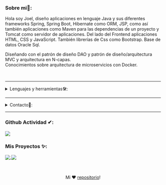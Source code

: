 ### Sobre mi🧑:

Hola soy Joel, diseño aplicaciones en lenguaje Java y sus diferentes frameworks Spring, Spring Boot, Hibernate como ORM, JSP, como así también aplicaciones como Maven para las dependencias de un proyecto y Tomcat como servidor de aplicaciones. Del lado del Frontend aplicaciones HTML, CSS y JavaScript. También librerías de Css como Bootstrap. Base de datos Oracle Sql.

Diseñando con el patrón de diseño DAO y patrón de diseño/arquitectura MVC y arquitectura en N-capas.
<br>
Conocimientos sobre arquitectura de microservicios con Docker.

<br/>

---

<details>
<summary>
Lenguajes y herramientas🛠:
</summary>
  <br/>
<code><img height="25" src="https://raw.githubusercontent.com/github/explore/80688e429a7d4ef2fca1e82350fe8e3517d3494d/topics/html/html.png"></code>
<code><img height="25" src="https://raw.githubusercontent.com/github/explore/80688e429a7d4ef2fca1e82350fe8e3517d3494d/topics/css/css.png"></code>
<code><img height="20" src="https://raw.githubusercontent.com/github/explore/80688e429a7d4ef2fca1e82350fe8e3517d3494d/topics/javascript/javascript.png"></code>
<code><img height="20" src="https://upload.wikimedia.org/wikipedia/commons/thumb/b/b2/Bootstrap_logo.svg/1024px-Bootstrap_logo.svg.png"></code>
<code><img height="20" src="https://banner2.cleanpng.com/20181122/krs/kisspng-java-programming-language-selenium-computer-softwa-july-2-16-halab-4-dev-5bf78387a7bb41.028192901542947719687.jpg"></code>
<code><img height="20" src="https://user-images.githubusercontent.com/84384954/182729031-441543bc-dd0a-43ec-b36c-0457680fde81.png"></code>
<code><img height="20" src="https://user-images.githubusercontent.com/84384954/182747811-b6727e41-3ae8-4026-bfaf-6c1f39760d80.png"></code>
<code><img height="20" src="https://user-images.githubusercontent.com/84384954/182728864-1dc4015f-6b63-4e8a-b853-a4f3410e3d1e.png"></code>
<code><img height="23" src="https://upload.wikimedia.org/wikipedia/commons/thumb/a/ae/Github-desktop-logo-symbol.svg/1024px-Github-desktop-logo-symbol.svg.png"></code>
</details>



---

<details>
<summary> Contacto🤝: </summary>  

<br/>

<a href="https://github.com/JoelTejerina">
  <img align="left" alt="Joel Github" width="22px" src="https://upload.wikimedia.org/wikipedia/commons/thumb/a/ae/Github-desktop-logo-symbol.svg/1024px-Github-desktop-logo-symbol.svg.png" />
</a>
<a href="https://www.linkedin.com/in/joel-tejerina">
  <img align="left" alt="Dave's Linkdein" width="22px" src="https://cdn3.iconfinder.com/data/icons/inficons/512/linkedin.png" />
</a>
<a href="https://mail.google.com/mail/u/0/?tab=rm&ogbl#inbox?compose=CllgCKCCSTTSDFKmWsTBTwtmgWjmZWjMqRSGbqsXrjtLcpSQgNdMvbrzhkdrMcsVnsMsJjdTWXV">
  <img align="left" alt="Dave's Linkdein" width="22px" src="https://user-images.githubusercontent.com/84384954/182748153-3b8db077-0ba2-4ca4-a511-d140b9c931a0.png" />
</a>

<br/>

</details>

---
### Github Actividad ✔:

<a href="https://github.com/JoelTejerina">
  <img align="center" src="https://github-readme-stats.vercel.app/api/top-langs/?username=JoelTejerina&theme=tokyonight" />
</a>

### Mis Proyectos ✨:
  
<a href="https://github.com/JoelTejerina/ChallengerAlkemy_Java">
  <img align="center" src="https://github-readme-stats.vercel.app/api/pin/?username=JoelTejerina&repo=ChallengerAlkemy_Java&theme=tokyonight" />
</a>

<a href="https://github.com/JoelTejerina/Inventario_Backend">
  <img align="center" src="https://github-readme-stats.vercel.app/api/pin/?username=JoelTejerina&repo=Inventario_Backend&theme=tokyonight" />
</a>

<div align="center">
  
  <br>
  <br>

Mi ❤️ [repositorio](https://github.com/JoelTejerina?tab=repositories)!

</div>
